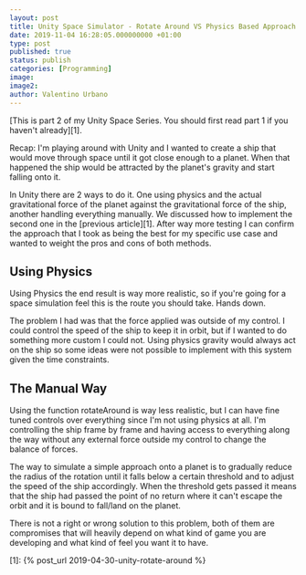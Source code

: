 ```yaml
---
layout: post
title: Unity Space Simulator - Rotate Around VS Physics Based Approach
date: 2019-11-04 16:28:05.000000000 +01:00
type: post
published: true
status: publish
categories: [Programming]
image:
image2:
author: Valentino Urbano
---
```


[This is part 2 of my Unity Space Series. You should first read part 1 if you haven't already][1].

Recap: I'm playing around with Unity and I wanted to create a ship that would move through space until it got close enough to a planet. When that happened the ship would be attracted by the planet's gravity and start falling onto it.

In Unity there are 2 ways to do it. One using physics and the actual gravitational force of the planet against the gravitational force of the ship, another handling everything manually. We discussed how to implement the second one in the [previous article][1]. After way more testing I can confirm the approach that I took as being the best for my specific use case and wanted to weight the pros and cons of both methods.

## Using Physics

Using Physics the end result is way more realistic, so if you're going for a space simulation feel this is the route you should take. Hands down.

The problem I had was that the force applied was outside of my control. I could control the speed of the ship to keep it in orbit, but if I wanted to do something more custom I could not. Using physics gravity would always act on the ship so some ideas were not possible to implement with this system given the time constraints.

## The Manual Way

Using the function rotateAround is way less realistic, but I can have fine tuned controls over everything since I'm not using physics at all. I'm controlling the ship frame by frame and having access to everything along the way without any external force outside my control to change the balance of forces.

The way to simulate a simple approach onto a planet is to gradually reduce the radius of the rotation until it falls below a certain threshold and to adjust the speed of the ship accordingly. When the threshold gets passed it means that the ship had passed the point of no return where it can't escape the orbit and it is bound to fall/land on the planet.

There is not a right or wrong solution to this problem, both of them are compromises that will heavily depend on what kind of game you are developing and what kind of feel you want it to have.

[1]: {% post_url 2019-04-30-unity-rotate-around %}
